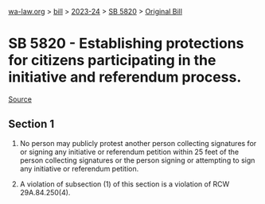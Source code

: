 [wa-law.org](/) > [bill](/bill/) > [2023-24](/bill/2023-24/) > [SB 5820](/bill/2023-24/sb/5820/) > [Original Bill](/bill/2023-24/sb/5820/1/)

# SB 5820 - Establishing protections for citizens participating in the initiative and referendum process.

[Source](http://lawfilesext.leg.wa.gov/biennium/2023-24/Pdf/Bills/Senate%20Bills/5820.pdf)

## Section 1
1. No person may publicly protest another person collecting signatures for or signing any initiative or referendum petition within 25 feet of the person collecting signatures or the person signing or attempting to sign any initiative or referendum petition.

2. A violation of subsection (1) of this section is a violation of RCW 29A.84.250(4).
